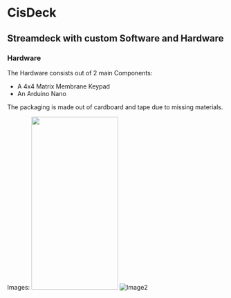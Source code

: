 # CisDeck
## Streamdeck with custom Software and Hardware

### Hardware
The Hardware consists out of 2 main Components:
- A 4x4 Matrix Membrane Keypad
- An Arduino Nano

The packaging is made out of cardboard and tape due to missing materials.

Images:
<img src="https://github.com/ironflipper/cisdeck/blob/main/githubutils/1000026987.jpg?raw=true" width="200" height="400">
![Image2](https://github.com/ironflipper/cisdeck/blob/main/githubutils/1000026988.jpg?raw=true)
